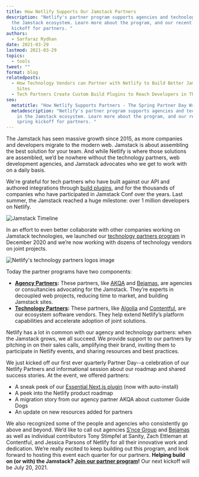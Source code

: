 ```yaml
---
title: How Netlify Supports Our Jamstack Partners
description: "Netlify's partner program supports agencies and technologists in
  the Jamstack ecosystem. Learn more about the program, and our recent spring
  kickoff for partners. "
authors:
  - Sarfaraz Rydhan
date: 2021-03-29
lastmod: 2021-03-29
topics:
  - tools
tweet: ""
format: blog
relatedposts:
  - How Technology Vendors can Partner with Netlify to Build Better Jamstack
    Sites
  - Tech Partners Create Custom Build Plugins to Reach Developers in Their Workflow
seo:
  metatitle: "How Netlify Supports Partners - The Spring Partner Day Wrap-Up"
  metadescription: "Netlify's partner program supports agencies and technologists
    in the Jamstack ecosystem. Learn more about the program, and our recent
    spring kickoff for partners. "
---
```

The Jamstack has seen massive growth since 2015, as more companies and developers migrate to the modern web. Jamstack is about assembling the best solution for your team. And while Netlify is where those solutions are assembled, we’d be nowhere without the technology partners, web development agencies, and Jamstack advocates who we get to work with on a daily basis.

We're grateful for tech partners who have built against our API and authored integrations through [build plugins](https://www.netlify.com/products/build/plugins/), and for the thousands of companies who have participated in Jamstack Conf over the years. Last summer, the Jamstack reached a huge milestone: over 1 million developers on Netlify.

![Jamstack Timeline](/img/blog/jamstack-timeline-partners.png)

In an effort to even better collaborate with other companies working on Jamstack technologies, we launched our [technology partners program](https://www.netlify.com/technology-partners) in December 2020 and we’re now working with dozens of technology vendors on joint projects.

![Netlify's technology partners logos image](/img/blog/jamstack-ecosystem.png)

Today the partner programs have two components:

* **[Agency Partners](https://www.netlify.com/partners/agency/#talk-to-the-partner-team):** These partners, like [AKQA](https://www.akqa.com/) and [Bejamas](https://bejamas.io/), are agencies or consultancies advocating for the Jamstack. They’re experts in decoupled web projects, reducing time to market, and building Jamstack sites.
* **[Technology Partners](https://www.netlify.com/technology-partners/):** These partners, like [Algolia](https://www.netlify.com/technology-partners/algolia) and [Contentful](https://www.netlify.com/technology-partners/contentful), are our ecosystem software vendors. They help extend Netlify’s platform capabilities and accelerate adoption of joint solutions.

Netlify has a lot in common with our agency and technology partners: when the Jamstack grows, we all succeed. We provide support to our partners by pitching in on their sales calls, amplifying their brand, inviting them to participate in Netlify events, and sharing resources and best practices.

We just kicked off our first ever quarterly Partner Day--a celebration of our Netlify Partners and informational session about our roadmap and shared success stories. At the event, we offered partners:

* A sneak peek of our [Essential Next.js plugin](https://www.netlify.com/blog/2021/03/16/try-the-new-essential-next.js-plugin-now-with-auto-install/) (now with auto-install)
* A peek into the Netlify product roadmap
* A migration story from our agency partner AKQA about customer Guide Dogs
* An update on new resources added for partners

We also recognized some of the people and agencies who consistently go above and beyond. We’d like to call out agencies [S’nce Group](https://www.sncegroup.ch/) and [Bejamas](https://bejamas.io/) as well as individual contributors Tony Stimpfel at Sanity, Zach Ettleman at Contentful, and Jessica Parsons of Netlify for all their innovative work and dedication. We’re really excited to keep building out this program, and look forward to hosting this event each quarter for our partners. **Helping build on (or with) the Jamstack? [Join our partner program](https://www.netlify.com/partners/agency/)!** Our next kickoff will be July 20, 2021.
